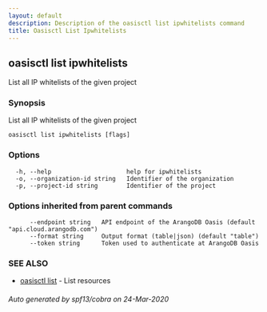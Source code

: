 ```yaml
---
layout: default
description: Description of the oasisctl list ipwhitelists command
title: Oasisctl List Ipwhitelists
---
```

## oasisctl list ipwhitelists

List all IP whitelists of the given project

### Synopsis

List all IP whitelists of the given project

```
oasisctl list ipwhitelists [flags]
```

### Options

```
  -h, --help                     help for ipwhitelists
  -o, --organization-id string   Identifier of the organization
  -p, --project-id string        Identifier of the project
```

### Options inherited from parent commands

```
      --endpoint string   API endpoint of the ArangoDB Oasis (default "api.cloud.arangodb.com")
      --format string     Output format (table|json) (default "table")
      --token string      Token used to authenticate at ArangoDB Oasis
```

### SEE ALSO

* [oasisctl list](oasisctl-list.md)	 - List resources

###### Auto generated by spf13/cobra on 24-Mar-2020
